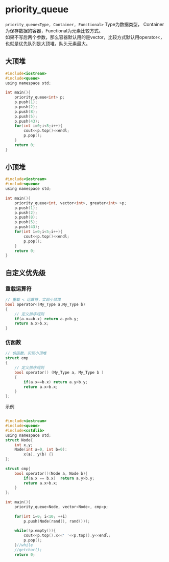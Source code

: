 # priority_queue
`priority_queue<Type, Container, Functional>`
Type为数据类型， Container为保存数据的容器，Functional为元素比较方式。  
如果不写后两个参数，那么容器默认用的是vector，比较方式默认用operator<，也就是优先队列是大顶堆，队头元素最大。

## 大顶堆
```c
#include<iostream>
#include<queue>
using namespace std;
 
int main(){
    priority_queue<int> p;
    p.push(1);
    p.push(2);
    p.push(8);
    p.push(5);
    p.push(43);
    for(int i=0;i<5;i++){
        cout<<p.top()<<endl;
        p.pop();
    }
    return 0;
}
```

## 小顶堆
```c
#include<iostream>
#include<queue>
using namespace std;
 
int main(){
    priority_queue<int, vector<int>, greater<int> >p;
    p.push(1);
    p.push(2);
    p.push(8);
    p.push(5);
    p.push(43);
    for(int i=0;i<5;i++){
        cout<<p.top()<<endl;
        p.pop();
    }
    return 0;
}
```

## 自定义优先级
### 重载运算符
```c
// 重载 < 运算符，实现小顶堆 
bool operator<(My_Type a,My_Type b)
{
    // 定义排序规则 
    if(a.x==b.x) return a.y>b.y;
    return a.x>b.x; 
}
```
### 仿函数
```c
// 仿函数，实现小顶堆 
struct cmp
{
    // 定义排序规则 
    bool operator() (My_Type a, My_Type b )
    { 
        if(a.x==b.x) return a.y>b.y;
        return a.x>b.x; 
    }
}; 
```
示例
```c

#include<iostream>
#include<queue>
#include<cstdlib>
using namespace std;
struct Node{
    int x,y;
    Node(int a=0, int b=0):
        x(a), y(b) {}
};
 
struct cmp{
    bool operator()(Node a, Node b){
        if(a.x == b.x)  return a.y>b.y;
        return a.x>b.x;
    }
};
 
int main(){
    priority_queue<Node, vector<Node>, cmp>p;
    
    for(int i=0; i<10; ++i)
        p.push(Node(rand(), rand()));
        
    while(!p.empty()){
        cout<<p.top().x<<' '<<p.top().y<<endl;
        p.pop();
    }//while
    //getchar();
    return 0;
```
